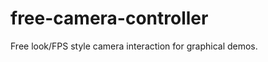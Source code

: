 free-camera-controller
======================
Free look/FPS style camera interaction for graphical demos.

